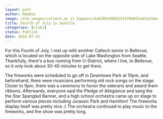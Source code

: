 ```yaml
---
layout: post
author: Maddie
image: /old_images/caltech_as_it_happens/6a0105349b8251970b022ad3a318ec200b.jpg
title: Fourth of July in Seattle
categories: [clubs]
status: Publish
date: 2018-07-22
---
```


For this Fourth of July, I met up with another Caltech senior in Bellevue, which is located on the opposite side of Lake Washington from Seattle. Thankfully, there's a bus running from U-District, where I live, to Bellevue, so it only took about 30-40 minutes to get there.

The fireworks were scheduled to go off in Downtown Park at 10pm, and beforehand, there were musicians performing old rock songs on the stage. Closer to 9pm, there was a ceremony to honor the veterans and award them ribbons. Afterwards, everyone said the Pledge of Allegiance and sang the the Star Spangled Banner, and a high school orchestra came up on stage to perform various pieces including Jurassic Park and Hamilton!
The fireworks display itself was pretty nice :) The orchestra continued to play music to the fireworks, and the show was pretty long.

